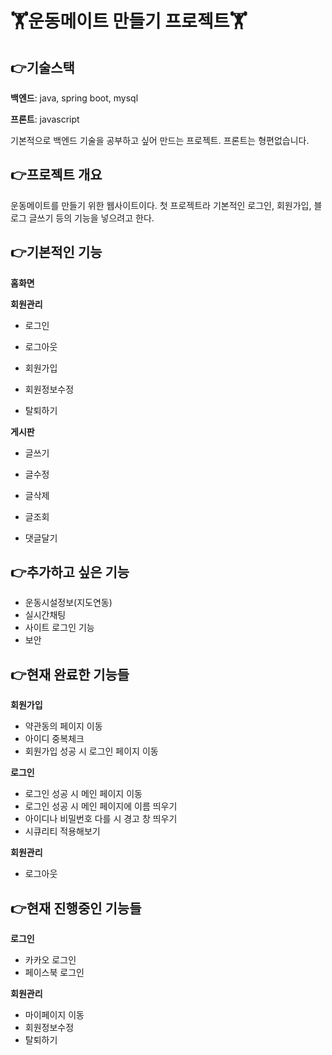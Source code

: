 # :weight_lifting:운동메이트 만들기 프로젝트:weight_lifting:

## :point_right:기술스택

**백엔드**: java, spring boot, mysql

**프론트**: javascript

기본적으로 백엔드 기술을 공부하고 싶어 만드는 프로젝트. 프론트는 형편없습니다.

## :point_right:프로젝트 개요

운동메이트를 만들기 위한 웹사이트이다. 첫 프로젝트라 기본적인 로그인, 회원가입, 블로그 글쓰기 등의 기능을 넣으려고 한다.

## :point_right:기본적인 기능

**홈화면**
  
**회원관리**
  
- 로그인

- 로그아웃

- 회원가입

- 회원정보수정

- 탈퇴하기

**게시판**

- 글쓰기

- 글수정

- 글삭제

- 글조회

- 댓글달기

## :point_right:추가하고 싶은 기능

- 운동시설정보(지도연동)
- 실시간채팅
- 사이트 로그인 기능
- 보안

## :point_right:현재 완료한 기능들

**회원가입**
- 약관동의 페이지 이동
- 아이디 중복체크
- 회원가입 성공 시 로그인 페이지 이동

**로그인**
- 로그인 성공 시 메인 페이지 이동
- 로그인 성공 시 메인 페이지에 이름 띄우기
- 아이디나 비밀번호 다를 시 경고 창 띄우기
- 시큐리티 적용해보기

**회원관리**
- 로그아웃

## :point_right:현재 진행중인 기능들

**로그인**
- 카카오 로그인
- 페이스북 로그인

**회원관리**
- 마이페이지 이동
- 회원정보수정
- 탈퇴하기
